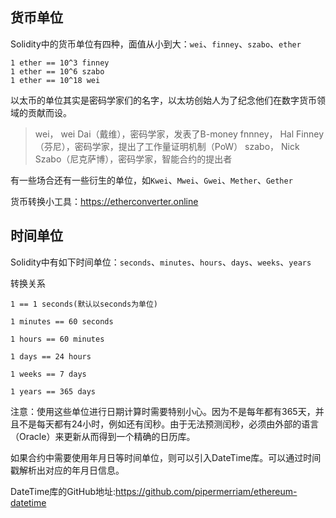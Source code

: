 ## 货币单位

Solidity中的货币单位有四种，面值从小到大：`wei`、`finney`、`szabo`、`ether`

```
1 ether == 10^3 finney
1 ether == 10^6 szabo
1 ether == 10^18 wei
```
以太币的单位其实是密码学家们的名字，以太坊创始人为了纪念他们在数字货币领域的贡献而设。

>wei， wei Dai（戴维），密码学家，发表了B-money
fnnney， Hal Finney（芬尼），密码学家，提出了工作量证明机制（PoW）
szabo， Nick Szabo（尼克萨博），密码学家，智能合约的提出者

有一些场合还有一些衍生的单位，如`Kwei`、`Mwei`、`Gwei`、`Mether`、`Gether`

货币转换小工具：https://etherconverter.online

## 时间单位

Solidity中有如下时间单位：`seconds`、`minutes`、`hours`、`days`、`weeks`、`years`

转换关系
```
1 == 1 seconds(默认以seconds为单位)

1 minutes == 60 seconds

1 hours == 60 minutes

1 days == 24 hours

1 weeks == 7 days

1 years == 365 days
```

注意：使用这些单位进行日期计算时需要特别小心。因为不是每年都有365天，并且不是每天都有24小时，例如还有闰秒。由于无法预测闰秒，必须由外部的语言（Oracle）来更新从而得到一个精确的日历库。

如果合约中需要使用年月日等时间单位，则可以引入DateTime库。可以通过时间戳解析出对应的年月日信息。

DateTime库的GitHub地址:https://github.com/pipermerriam/ethereum-datetime